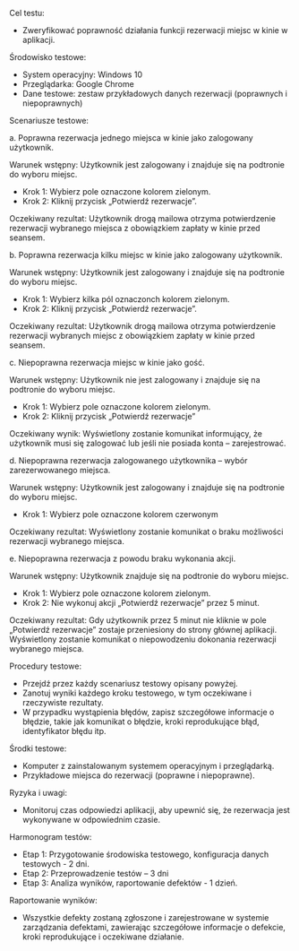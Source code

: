 Cel testu:

- Zweryfikować poprawność działania funkcji rezerwacji miejsc w kinie w aplikacji.

Środowisko testowe:

- System operacyjny: Windows 10
- Przeglądarka: Google Chrome
- Dane testowe: zestaw przykładowych danych rezerwacji (poprawnych i niepoprawnych)

Scenariusze testowe:

a. Poprawna rezerwacja jednego miejsca w kinie jako zalogowany użytkownik.

Warunek wstępny: Użytkownik jest zalogowany i znajduje się na podtronie do wyboru miejsc.

- Krok 1: Wybierz pole oznaczone kolorem zielonym.
- Krok 2: Kliknij przycisk „Potwierdź rezerwacje”.

Oczekiwany rezultat: Użytkownik drogą mailowa otrzyma potwierdzenie rezerwacji wybranego miejsca z obowiązkiem zapłaty w kinie przed seansem.

b. Poprawna rezerwacja kilku miejsc w kinie jako zalogowany użytkownik.

Warunek wstępny: Użytkownik jest zalogowany i znajduje się na podtronie do wyboru miejsc.

- Krok 1: Wybierz kilka pól oznaczonch kolorem zielonym.
- Krok 2: Kliknij przycisk „Potwierdź rezerwacje”.

Oczekiwany rezultat: Użytkownik drogą mailowa otrzyma potwierdzenie rezerwacji wybranych miejsc z obowiązkiem zapłaty w kinie przed seansem.

c. Niepoprawna rezerwacja miejsc w kinie jako gość.

Warunek wstępny: Użytkownik nie jest zalogowany i znajduje się na podtronie do wyboru miejsc.

- Krok 1: Wybierz pole oznaczone kolorem zielonym.
- Krok 2: Kliknij przycisk „Potwierdź rezerwacje”

Oczekiwany wynik: Wyświetlony zostanie komunikat informujący, że użytkownik musi się zalogować lub jeśli nie posiada konta – zarejestrować.

d. Niepoprawna rezerwacja zalogowanego użytkownika – wybór zarezerwowanego miejsca.

Warunek wstępny: Użytkownik jest zalogowany i znajduje się na podtronie do wyboru miejsc.

- Krok 1: Wybierz pole oznaczone kolorem czerwonym

Oczekiwany rezultat: Wyświetlony zostanie komunikat o braku możliwości rezerwacji wybranego miejsca.

e. Niepoprawna rezerwacja z powodu braku wykonania akcji.

Warunek wstępny: Użytkownik znajduje się na podtronie do wyboru miejsc.

- Krok 1: Wybierz pole oznaczone kolorem zielonym.
- Krok 2: Nie wykonuj akcji „Potwierdź rezerwacje” przez 5 minut.

Oczekiwany rezultat: Gdy użytkownik przez 5 minut nie kliknie w pole „Potwierdź rezerwacje” zostaje przeniesiony do strony głównej aplikacji. Wyświetlony zostanie komunikat o niepowodzeniu dokonania rezerwacji wybranego miejsca.

Procedury testowe:

- Przejdź przez każdy scenariusz testowy opisany powyżej.
- Zanotuj wyniki każdego kroku testowego, w tym oczekiwane i rzeczywiste rezultaty.
- W przypadku wystąpienia błędów, zapisz szczegółowe informacje o błędzie, takie jak komunikat o błędzie, kroki reprodukujące błąd, identyfikator błędu itp.

Środki testowe:

- Komputer z zainstalowanym systemem operacyjnym i przeglądarką.
- Przykładowe miejsca do rezerwacji (poprawne i niepoprawne).

Ryzyka i uwagi:

- Monitoruj czas odpowiedzi aplikacji, aby upewnić się, że rezerwacja jest wykonywane w odpowiednim czasie.

Harmonogram testów:

- Etap 1: Przygotowanie środowiska testowego, konfiguracja danych testowych - 2 dni.
- Etap 2: Przeprowadzenie testów – 3 dni
- Etap 3: Analiza wyników, raportowanie defektów - 1 dzień.

Raportowanie wyników:

- Wszystkie defekty zostaną zgłoszone i zarejestrowane w systemie zarządzania defektami, zawierając szczegółowe informacje o defekcie, kroki reprodukujące i oczekiwane działanie.
